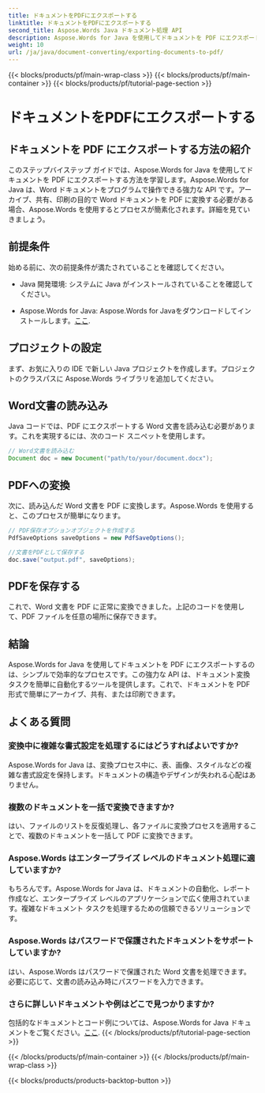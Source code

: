 ```yaml
---
title: ドキュメントをPDFにエクスポートする
linktitle: ドキュメントをPDFにエクスポートする
second_title: Aspose.Words Java ドキュメント処理 API
description: Aspose.Words for Java を使用してドキュメントを PDF にエクスポートする方法を学びます。このステップバイステップ ガイドは、シームレスなドキュメント変換のプロセスを簡素化します。
weight: 10
url: /ja/java/document-converting/exporting-documents-to-pdf/
---
```


{{< blocks/products/pf/main-wrap-class >}}
{{< blocks/products/pf/main-container >}}
{{< blocks/products/pf/tutorial-page-section >}}

# ドキュメントをPDFにエクスポートする


## ドキュメントを PDF にエクスポートする方法の紹介

このステップバイステップ ガイドでは、Aspose.Words for Java を使用してドキュメントを PDF にエクスポートする方法を学習します。Aspose.Words for Java は、Word ドキュメントをプログラムで操作できる強力な API です。アーカイブ、共有、印刷の目的で Word ドキュメントを PDF に変換する必要がある場合、Aspose.Words を使用するとプロセスが簡素化されます。詳細を見ていきましょう。

## 前提条件

始める前に、次の前提条件が満たされていることを確認してください。

- Java 開発環境: システムに Java がインストールされていることを確認してください。

-  Aspose.Words for Java: Aspose.Words for Javaをダウンロードしてインストールします。[ここ](https://releases.aspose.com/words/java/).

## プロジェクトの設定

まず、お気に入りの IDE で新しい Java プロジェクトを作成します。プロジェクトのクラスパスに Aspose.Words ライブラリを追加してください。

## Word文書の読み込み

Java コードでは、PDF にエクスポートする Word 文書を読み込む必要があります。これを実現するには、次のコード スニペットを使用します。

```java
// Word文書を読み込む
Document doc = new Document("path/to/your/document.docx");
```

## PDFへの変換

次に、読み込んだ Word 文書を PDF に変換します。Aspose.Words を使用すると、このプロセスが簡単になります。

```java
// PDF保存オプションオブジェクトを作成する
PdfSaveOptions saveOptions = new PdfSaveOptions();

//文書をPDFとして保存する
doc.save("output.pdf", saveOptions);
```

## PDFを保存する

これで、Word 文書を PDF に正常に変換できました。上記のコードを使用して、PDF ファイルを任意の場所に保存できます。

## 結論

Aspose.Words for Java を使用してドキュメントを PDF にエクスポートするのは、シンプルで効率的なプロセスです。この強力な API は、ドキュメント変換タスクを簡単に自動化するツールを提供します。これで、ドキュメントを PDF 形式で簡単にアーカイブ、共有、または印刷できます。

## よくある質問

### 変換中に複雑な書式設定を処理するにはどうすればよいですか?

Aspose.Words for Java は、変換プロセス中に、表、画像、スタイルなどの複雑な書式設定を保持します。ドキュメントの構造やデザインが失われる心配はありません。

### 複数のドキュメントを一括で変換できますか?

はい、ファイルのリストを反復処理し、各ファイルに変換プロセスを適用することで、複数のドキュメントを一括して PDF に変換できます。

### Aspose.Words はエンタープライズ レベルのドキュメント処理に適していますか?

もちろんです。Aspose.Words for Java は、ドキュメントの自動化、レポート作成など、エンタープライズ レベルのアプリケーションで広く使用されています。複雑なドキュメント タスクを処理するための信頼できるソリューションです。

### Aspose.Words はパスワードで保護されたドキュメントをサポートしていますか?

はい、Aspose.Words はパスワードで保護された Word 文書を処理できます。必要に応じて、文書の読み込み時にパスワードを入力できます。

### さらに詳しいドキュメントや例はどこで見つかりますか?

包括的なドキュメントとコード例については、Aspose.Words for Java ドキュメントをご覧ください。[ここ](https://reference.aspose.com/words/java/).
{{< /blocks/products/pf/tutorial-page-section >}}

{{< /blocks/products/pf/main-container >}}
{{< /blocks/products/pf/main-wrap-class >}}

{{< blocks/products/products-backtop-button >}}
